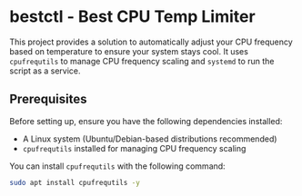 # bestctl - Best CPU Temp Limiter
This project provides a solution to automatically adjust your CPU frequency based on temperature to ensure your system stays cool. It uses `cpufrequtils` to manage CPU frequency scaling and `systemd` to run the script as a service.

## Prerequisites

Before setting up, ensure you have the following dependencies installed:

- A Linux system (Ubuntu/Debian-based distributions recommended)
- `cpufrequtils` installed for managing CPU frequency scaling

You can install `cpufrequtils` with the following command:

```bash
sudo apt install cpufrequtils -y

